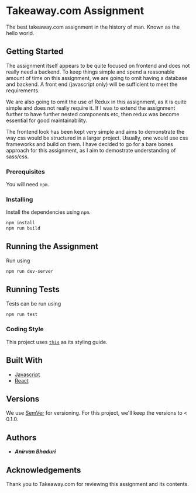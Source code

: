 # Takeaway.com Assignment

The best takeaway.com assignment in the history of man. Known as the hello world.

## Getting Started

The assignment itself appears to be quite focused on frontend and does not really need a backend.
To keep things simple and spend a reasonable amount of time on this assignment, we are going to 
omit having a database and backend. A front end (javascript only) will be sufficient to meet the 
requirements.

We are also going to omit the use of Redux in this assignment, as it is quite simple and does
not really require it. If I was to extend the assignment further to have further nested components
etc, then redux was become essential for good maintainability.

The frontend look has been kept very simple and aims to demonstrate the way css would be structured
in a larger project. Usually, one would use css frameworks and build on them. I have decided to go
for a bare bones approach for this assignment, as I aim to demostrate understanding of sass/css.

### Prerequisites

You will need `npm`.

### Installing

Install the dependencies using `npm`.

```bash
npm install
npm run build
```

## Running the Assignment

Run using
```bash
npm run dev-server
```

## Running Tests

Tests can be run using
```bash
npm run test
```

### Coding Style

This project uses [`this`](https://github.com/airbnb/javascript/tree/master/react) as its styling guide.

## Built With

* [Javascript](https://www.javascript.com/)
* [React](https://reactjs.org/)

## Versions 

We use [SemVer](http://semver.org/) for versioning. For this project, we'll keep the versions to < 0.1.0.

## Authors

* _**Anirvan Bhaduri**_

## Acknowledgements

Thank you to Takeaway.com for reviewing this assignment and its contents.
